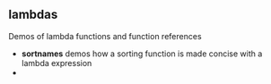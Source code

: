 ## lambdas
Demos of lambda functions and function references

* **sortnames** demos how a sorting function is made concise with a lambda expression
* 